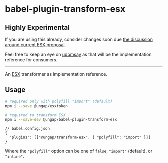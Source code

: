 # babel-plugin-transform-esx

## Highly Experimental

If you are using this already, consider changes soon due [the discussion around current ESX proposal](https://es.discourse.group/t/proposal-esx-as-core-js-feature/1511/43).

Feel free to keep an eye on [udomsay](https://github.com/WebReflection/udomsay) as that will be the implementation reference for consumers.

- - -

An [ESX](https://gist.github.com/WebReflection/2d64f34cf58daa812ec876242c91a97c) transformer as implementation reference.

## Usage

```sh
# required only with polyfill "import" (default)
npm i --save @ungap/esxtoken

# required to transform ESX
npm i --save-dev @ungap/babel-plugin-transform-esx
```

```jsonc
// babel.config.json
{
  "plugins": [["@ungap/transform-esx", { "polyfill": "import" }]]
}
```

Where the `"polyfill"` option can be one of `false`, `"import"` (default), or `"inline"`.
